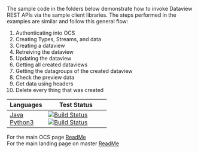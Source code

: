 The sample code in the folders below demonstrate how to invoke Dataview REST APIs via the sample client libraries. 
The steps performed in the examples are similar and follow this general flow: 

1) Authenticating into OCS
2) Creating Types, Streams, and data 
3) Creating a dataview
4) Retreiving the dataview
5) Updating the dataview
6) Getting all created dataviews
7) Getting the datagroups of the created dataview
8) Check the preview data
12) Get data using headers
13) Delete every thing that was created

|Languages|&nbsp;&nbsp;&nbsp;&nbsp;&nbsp;&nbsp;&nbsp;Test&nbsp;Status&nbsp;&nbsp;&nbsp;&nbsp;&nbsp;&nbsp;&nbsp;
------|------------
  <a href="Java/dataviewjava">Java</a><br /><a href="Python3/">Python3</a> |[![Build Status](https://osisoft.visualstudio.com/Engineering%20Incubation/_apis/build/status/OSIsoft_OCS_Samples-CI?branchName=master&jobName=DataviewJava)](https://osisoft.visualstudio.com/Engineering%20Incubation/_build/latest?definitionId=4334&branchName=master)<br />[![Build Status](https://osisoft.visualstudio.com/Engineering%20Incubation/_apis/build/status/OSIsoft_OCS_Samples-CI?branchName=master&jobName=DataviewPy)](https://osisoft.visualstudio.com/Engineering%20Incubation/_build/latest?definitionId=4334&branchName=master)

For the main OCS page [ReadMe](../../)<br />
For the main landing page on master [ReadMe](https://github.com/osisoft/OSI-Samples)